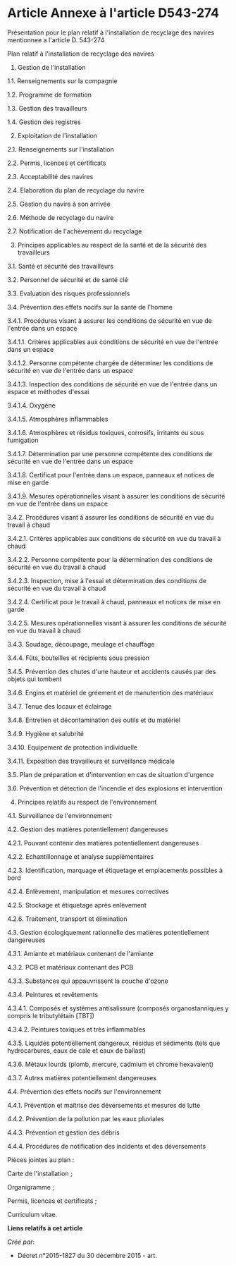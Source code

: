 # Article Annexe à l'article D543-274

Présentation pour le plan relatif à l'installation de recyclage des navires mentionnee a l'article D. 543-274 

Plan relatif à l'installation de recyclage des navires 

1. Gestion de l'installation 

1.1. Renseignements sur la compagnie 

1.2. Programme de formation 

1.3. Gestion des travailleurs 

1.4. Gestion des registres 

2. Exploitation de l'installation 

2.1. Renseignements sur l'installation 

2.2. Permis, licences et certificats 

2.3. Acceptabilité des navires 

2.4. Elaboration du plan de recyclage du navire 

2.5. Gestion du navire à son arrivée 

2.6. Méthode de recyclage du navire 

2.7. Notification de l'achèvement du recyclage 

3. Principes applicables au respect de la santé et de la sécurité des travailleurs 

3.1. Santé et sécurité des travailleurs 

3.2. Personnel de sécurité et de santé clé 

3.3. Evaluation des risques professionnels 

3.4. Prévention des effets nocifs sur la santé de l'homme 

3.4.1. Procédures visant à assurer les conditions de sécurité en vue de l'entrée dans un espace 

3.4.1.1. Critères applicables aux conditions de sécurité en vue de l'entrée dans un espace 

3.4.1.2. Personne compétente chargée de déterminer les conditions de sécurité en vue de l'entrée dans un espace 

3.4.1.3. Inspection des conditions de sécurité en vue de l'entrée dans un espace et méthodes d'essai 

3.4.1.4. Oxygène 

3.4.1.5. Atmosphères inflammables 

3.4.1.6. Atmosphères et résidus toxiques, corrosifs, irritants ou sous fumigation 

3.4.1.7. Détermination par une personne compétente des conditions de sécurité en vue de l'entrée dans un espace 

3.4.1.8. Certificat pour l'entrée dans un espace, panneaux et notices de mise en garde 

3.4.1.9. Mesures opérationnelles visant à assurer les conditions de sécurité en vue de l'entrée dans un espace 

3.4.2. Procédures visant à assurer les conditions de sécurité en vue du travail à chaud 

3.4.2.1. Critères applicables aux conditions de sécurité en vue du travail à chaud 

3.4.2.2. Personne compétente pour la détermination des conditions de sécurité en vue du travail à chaud 

3.4.2.3. Inspection, mise à l'essai et détermination des conditions de sécurité en vue du travail à chaud 

3.4.2.4. Certificat pour le travail à chaud, panneaux et notices de mise en garde 

3.4.2.5. Mesures opérationnelles visant à assurer les conditions de sécurité en vue du travail à chaud 

3.4.3. Soudage, découpage, meulage et chauffage 

3.4.4. Fûts, bouteilles et récipients sous pression 

3.4.5. Prévention des chutes d'une hauteur et accidents causés par des objets qui tombent 

3.4.6. Engins et matériel de gréement et de manutention des matériaux 

3.4.7. Tenue des locaux et éclairage 

3.4.8. Entretien et décontamination des outils et du matériel 

3.4.9. Hygiène et salubrité 

3.4.10. Equipement de protection individuelle 

3.4.11. Exposition des travailleurs et surveillance médicale 

3.5. Plan de préparation et d'intervention en cas de situation d'urgence 

3.6. Prévention et détection de l'incendie et des explosions et intervention 

4. Principes relatifs au respect de l'environnement 

4.1. Surveillance de l'environnement 

4.2. Gestion des matières potentiellement dangereuses 

4.2.1. Pouvant contenir des matières potentiellement dangereuses 

4.2.2. Echantillonnage et analyse supplémentaires 

4.2.3. Identification, marquage et étiquetage et emplacements possibles à bord 

4.2.4. Enlèvement, manipulation et mesures correctives 

4.2.5. Stockage et étiquetage après enlèvement 

4.2.6. Traitement, transport et élimination 

4.3. Gestion écologiquement rationnelle des matières potentiellement dangereuses 

4.3.1. Amiante et matériaux contenant de l'amiante 

4.3.2. PCB et matériaux contenant des PCB 

4.3.3. Substances qui appauvrissent la couche d'ozone 

4.3.4. Peintures et revêtements 

4.3.4.1. Composés et systèmes antisalissure (composés organostanniques y compris le tributylétain [TBT]) 

4.3.4.2. Peintures toxiques et très inflammables 

4.3.5. Liquides potentiellement dangereux, résidus et sédiments (tels que hydrocarbures, eaux de cale et eaux de ballast) 

4.3.6. Métaux lourds (plomb, mercure, cadmium et chrome hexavalent) 

4.3.7. Autres matières potentiellement dangereuses 

4.4. Prévention des effets nocifs sur l'environnement 

4.4.1. Prévention et maîtrise des déversements et mesures de lutte 

4.4.2. Prévention de la pollution par les eaux pluviales 

4.4.3. Prévention et gestion des débris 

4.4.4. Procédures de notification des incidents et des déversements 

Pièces jointes au plan : 

Carte de l'installation ; 

Organigramme ; 

Permis, licences et certificats ; 

Curriculum vitae.

**Liens relatifs à cet article**

_Créé par_:

  - Décret n°2015-1827 du 30 décembre 2015 - art.
